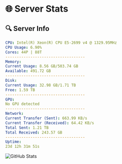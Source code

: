 # 🌐 Server Stats
## 🔍 Server Info
```yaml
CPU: Intel(R) Xeon(R) CPU E5-2699 v4 @ 1329.95MHz
CPU Usage: 6.90%
Cores: 44P | 88T
-----------------------------------
Memory:
Current Usage: 8.56 GB/503.74 GB
Available: 491.72 GB
-----------------------------------
Disk:
Current Usage: 32.98 GB/1.71 TB
Free: 1.59 TB
-----------------------------------
GPU:
No GPU detected
-----------------------------------
Network:
Current Transfer (Sent): 663.99 KB/s
Current Transfer (Received): 64.42 KB/s
Total Sent: 1.21 TB
Total Received: 243.57 GB
-----------------------------------
Uptime:
23d 12h 31m 51s
```
![GitHub Stats](https://img.shields.io/badge/Updated-2025-05-13_05:40:40-blue)